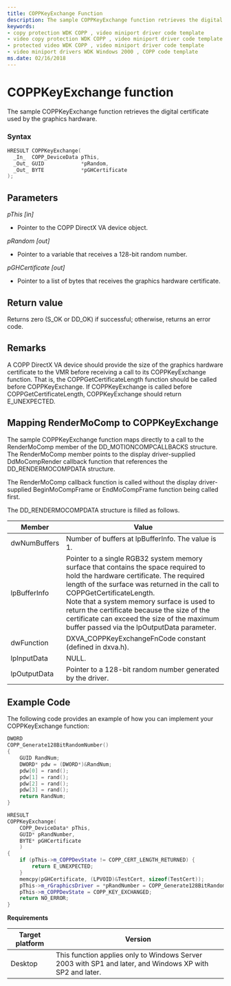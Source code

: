 ```yaml
---
title: COPPKeyExchange Function
description: The sample COPPKeyExchange function retrieves the digital certificate used by the graphics hardware.
keywords:
- copy protection WDK COPP , video miniport driver code template
- video copy protection WDK COPP , video miniport driver code template
- protected video WDK COPP , video miniport driver code template
- video miniport drivers WDK Windows 2000 , COPP code template
ms.date: 02/16/2018
---
```


# COPPKeyExchange function

The sample COPPKeyExchange function retrieves the digital certificate used by the graphics hardware.

### Syntax

```cpp
HRESULT COPPKeyExchange(
  _In_  COPP_DeviceData pThis,
  _Out_ GUID            *pRandom,
  _Out_ BYTE            *pGHCertificate
);
```

## Parameters

*pThis [in]*

* Pointer to the COPP DirectX VA device object.

*pRandom [out]*

* Pointer to a variable that receives a 128-bit random number.

*pGHCertificate [out]*

* Pointer to a list of bytes that receives the graphics hardware certificate.

## Return value

Returns zero (S_OK or DD_OK) if successful; otherwise, returns an error code.

## Remarks

A COPP DirectX VA device should provide the size of the graphics hardware certificate to the VMR before receiving a call to its COPPKeyExchange function. That is, the COPPGetCertificateLength function should be called before COPPKeyExchange. If COPPKeyExchange is called before COPPGetCertificateLength, COPPKeyExchange should return E_UNEXPECTED.

## Mapping RenderMoComp to COPPKeyExchange

The sample COPPKeyExchange function maps directly to a call to the RenderMoComp member of the DD_MOTIONCOMPCALLBACKS structure. The RenderMoComp member points to the display driver-supplied DdMoCompRender callback function that references the DD_RENDERMOCOMPDATA structure.

The RenderMoComp callback function is called without the display driver-supplied BeginMoCompFrame or EndMoCompFrame function being called first.

The DD_RENDERMOCOMPDATA structure is filled as follows.

| Member | Value |
|--|--|
| dwNumBuffers | Number of buffers at lpBufferInfo. The value is 1. |
| lpBufferInfo | Pointer to a single RGB32 system memory surface that contains the space required to hold the hardware certificate. The required length of the surface was returned in the call to COPPGetCertificateLength. <br>Note that a system memory surface is used to return the certificate because the size of the certificate can exceed the size of the maximum buffer passed via the lpOutputData parameter.|
| dwFunction | DXVA_COPPKeyExchangeFnCode constant (defined in dxva.h). |
| lpInputData | NULL. |
| lpOutputData | Pointer to a 128-bit random number generated by the driver. |

## Example Code

The following code provides an example of how you can implement your COPPKeyExchange function:

```cpp
DWORD
COPP_Generate128BitRandomNumber()
{
    GUID RandNum;
    DWORD* pdw = (DWORD*)&RandNum;
    pdw[0] = rand();
    pdw[1] = rand();
    pdw[2] = rand();
    pdw[3] = rand();
    return RandNum;
}

HRESULT
COPPKeyExchange(
    COPP_DeviceData* pThis,
    GUID* pRandNumber,
    BYTE* pGHCertificate
    )
{
    if (pThis->m_COPPDevState != COPP_CERT_LENGTH_RETURNED) {
        return E_UNEXPECTED;
    }
    memcpy(pGHCertificate, (LPVOID)&TestCert, sizeof(TestCert));
    pThis->m_rGraphicsDriver = *pRandNumber = COPP_Generate128BitRandomNumber();
    pThis->m_COPPDevState = COPP_KEY_EXCHANGED;
    return NO_ERROR;
}
```

**Requirements**

| Target platform | Version |
| -- | -- |
| Desktop |  This function applies only to Windows Server 2003 with SP1 and later, and Windows XP with SP2 and later. |



